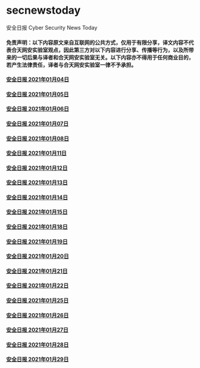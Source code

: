 # secnewstoday

安全日报 Cyber Security News Today

#### 免责声明：以下内容原文来自互联网的公共方式，仅用于有限分享，译文内容不代表合天网安实验室观点，因此第三方对以下内容进行分享、传播等行为，以及所带来的一切后果与译者和合天网安实验室无关。以下内容亦不得用于任何商业目的，若产生法律责任，译者与合天网安实验室一律不予承担。

#### [安全日报 2021年01月04日](https://github.com/hetianlab/secnewstoday/blob/master/Jan.2021/secnews-20210104.md)
#### [安全日报 2021年01月05日](https://github.com/hetianlab/secnewstoday/blob/master/Jan.2021/secnews-20210105.md)
#### [安全日报 2021年01月06日](https://github.com/hetianlab/secnewstoday/blob/master/Jan.2021/secnews-20210106.md)
#### [安全日报 2021年01月07日](https://github.com/hetianlab/secnewstoday/blob/master/Jan.2021/secnews-20210107.md)
#### [安全日报 2021年01月08日](https://github.com/hetianlab/secnewstoday/blob/master/Jan.2021/secnews-20210108.md)
#### [安全日报 2021年01月11日](https://github.com/hetianlab/secnewstoday/blob/master/Jan.2021/secnews-20210111.md)
#### [安全日报 2021年01月12日](https://github.com/hetianlab/secnewstoday/blob/master/Jan.2021/secnews-20210112.md)
#### [安全日报 2021年01月13日](https://github.com/hetianlab/secnewstoday/blob/master/Jan.2021/secnews-20210113.md)
#### [安全日报 2021年01月14日](https://github.com/hetianlab/secnewstoday/blob/master/Jan.2021/secnews-20210114.md)
#### [安全日报 2021年01月15日](https://github.com/hetianlab/secnewstoday/blob/master/Jan.2021/secnews-20210115.md)
#### [安全日报 2021年01月18日](https://github.com/hetianlab/secnewstoday/blob/master/Jan.2021/secnews-20210118.md)
#### [安全日报 2021年01月19日](https://github.com/hetianlab/secnewstoday/blob/master/Jan.2021/secnews-20210119.md)
#### [安全日报 2021年01月20日](https://github.com/hetianlab/secnewstoday/blob/master/Jan.2021/secnews-20210110.md)
#### [安全日报 2021年01月21日](https://github.com/hetianlab/secnewstoday/blob/master/Jan.2021/secnews-20210121.md)
#### [安全日报 2021年01月22日](https://github.com/hetianlab/secnewstoday/blob/master/Jan.2021/secnews-20210122.md)
#### [安全日报 2021年01月25日](https://github.com/hetianlab/secnewstoday/blob/master/Jan.2021/secnews-20210125.md)
#### [安全日报 2021年01月26日](https://github.com/hetianlab/secnewstoday/blob/master/Jan.2021/secnews-20210126.md)
#### [安全日报 2021年01月27日](https://github.com/hetianlab/secnewstoday/blob/master/Jan.2021/secnews-20210127.md)
#### [安全日报 2021年01月28日](https://github.com/hetianlab/secnewstoday/blob/master/Jan.2021/secnews-20210128.md)
#### [安全日报 2021年01月29日](https://github.com/hetianlab/secnewstoday/blob/master/Jan.2021/secnews-20210129.md)
